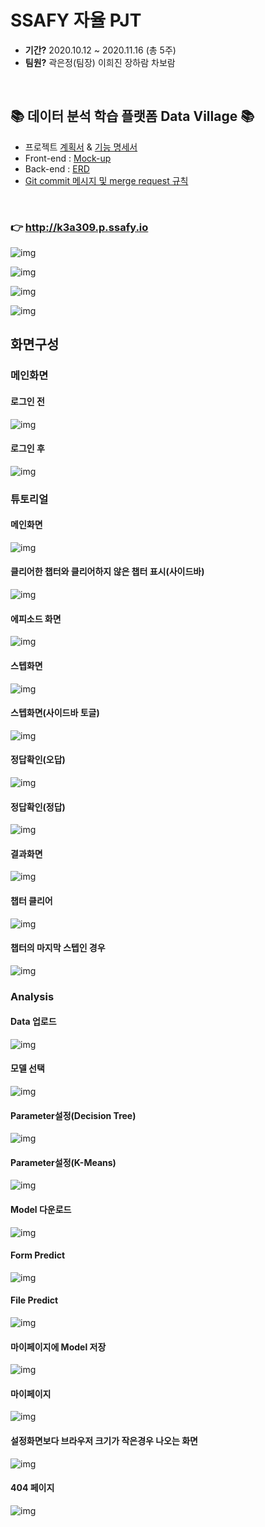 # SSAFY 자율 PJT
- **기간?** 2020.10.12 ~ 2020.11.16 (총 5주)
- **팀원?** 곽은정(팀장) 이희진 장하람 차보람

<br>

## 📚 데이터 분석 학습 플랫폼 Data Village 📚

- 프로젝트 [계획서](https://drive.google.com/file/d/1-KXczwjPyU_HeAz7vEgke7sqfxKbouQH/view?usp=sharing) & [기능 명세서](notes/specification.md)
- Front-end : [Mock-up](https://ovenapp.io/view/8yAl1r5wdG9AwgjNAF2MvlWXugLPJyD6/)
- Back-end : [ERD](https://www.erdcloud.com/d/SKtabqkqXqh3WERgT)
- [Git commit 메시지 및 merge request 규칙](notes/base-rule.md)

<br>

### 👉 http://k3a309.p.ssafy.io

![img](notes/img/01.jpg)

![img](notes/img/02.jpg)

![img](notes/img/03.jpg)

![img](notes/img/04.jpg)

## 화면구성

### 메인화면

#### 로그인 전

![img](./notes/img/main_before_login.png)

#### 로그인 후

![img](./notes/img/main_after_login.png)

### 튜토리얼

#### 메인화면

![img](./notes/img/tutorial_main.png)

#### 클리어한 챕터와 클리어하지 않은 챕터 표시(사이드바)

![img](./notes/img/tutorial_main_2.png)

#### 에피소드 화면

![img](./notes/img/episode.png)

#### 스텝화면

![img](./notes/img/step.png)

#### 스텝화면(사이드바 토글)

![img](./notes/img/step2.png)

#### 정답확인(오답)

![img](./notes/img/check_answer_1.png)

#### 정답확인(정답)

![img](./notes/img/check_answer_2.png)

#### 결과화면

![img](./notes/img/answer.png)

#### 챕터 클리어

![img](./notes/img/get_badge.png)

#### 챕터의 마지막 스텝인 경우

![img](./notes/img/change_episode.png)

### Analysis

#### Data 업로드

![img](./notes/img/upload_data.png)

#### 모델 선택

![img](./notes/img/select_model.png)

#### Parameter설정(Decision Tree)

![img](./notes/img/decision_tree.png)

#### Parameter설정(K-Means)

![img](./notes/img/k-means.png)

#### Model 다운로드

![img](./notes/img/download_model.png)

#### Form Predict

![img](./notes/img/form_predict.png)

#### File Predict

![img](./notes/img/file_predict.png)

#### 마이페이지에 Model 저장

![img](./notes/img/save_model.png)

#### 마이페이지

![img](./notes/img/mypage.png)

#### 설정화면보다 브라우저 크기가 작은경우 나오는 화면

![img](./notes/img/error_1.png)

#### 404 페이지

![img](./notes/img/error_2.png)